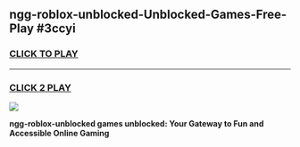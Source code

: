 
## ngg-roblox-unblocked-Unblocked-Games-Free-Play #3ccyi
<h3>
<a href="https://us.freeplayer.one?title=ngg-roblox-unblocked&ref=9M">CLICK TO PLAY</a></h3>
<hr>

<h3>
<a href="https://us.freeplayer.one?title=ngg-roblox-unblocked&ref=9M">CLICK 2 PLAY</a>
  
</h3>

<a href="https://us.freeplayer.one?title=ngg-roblox-unblocked&ref=9M"><img src="https://clearcache.store/games.png"></a>


**ngg-roblox-unblocked games unblocked: Your Gateway to Fun and Accessible Online Gaming**
